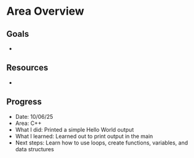 # Area Overview

## Goals
- 

## Resources
- 

## Progress
- Date: 10/06/25
- Area: C++
- What I did: Printed a simple Hello World output
- What I learned: Learned out to print output in the main 
- Next steps: Learn how to use loops, create functions, variables, and data structures
